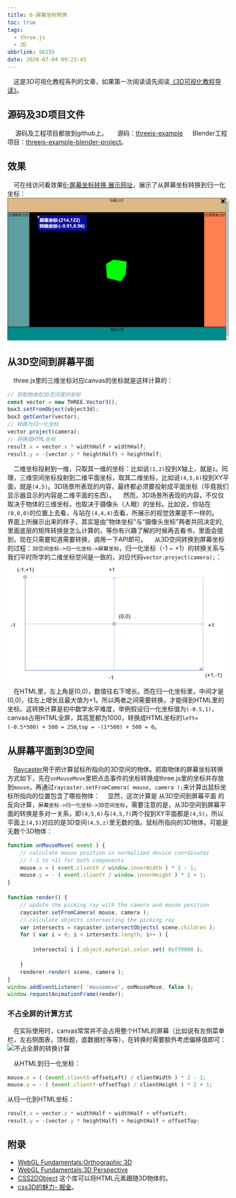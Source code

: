 ```yaml
---
title: 6-屏幕坐标转换
toc: true
tags:
  - three.js
  - 3D
abbrlink: 56155
date: 2020-07-04 09:23:43
---
```

&emsp;这是3D可视化教程系列的文章，如果第一次阅读请先阅读[《3D可视化教程导读》](/posts/30679)。

## 源码及3D项目文件
&emsp; 源码及工程项目都放到github上。
&emsp; 源码：[threejs-example](https://github.com/alwxkxk/threejs-example)
&emsp; Blender工程项目：[threejs-example-blender-project](https://github.com/alwxkxk/threejs-example-blender-project)。

## 效果
&emsp;可在线访问看效果[6-屏幕坐标转换 展示网址](http://3d.scaugreen.cn/6-calculate-position.html)，展示了从屏幕坐标转换到归一化坐标：
![6-屏幕坐标转换](/blog_images/3d/6-屏幕坐标转换.gif)


## 从3D空间到屏幕平面
&emsp;three.js里的三维坐标对应canvas的坐标就是这样计算的：
```js
// 获取物体在3D空间里的坐标
const vector = new THREE.Vector3();
box3.setFromObject(object3d);
box3.getCenter(vector);
// 转换为归一化坐标
vector.project(camera);
// 转换成HTML坐标
result.x = vector.x * widthHalf + widthHalf;
result.y = -(vector.y * heightHalf) + heightHalf;
```
&emsp;二维坐标投射到一维，只取其一维的坐标：比如说`(1,2)`投到X轴上，就是`1`。同理，三维空间坐标投射到二维平面坐标，取其二维坐标，比如说`(4,5,6)`投到XY平面，就是`(4,5)`。3D场景所表现的内容，最终都必须要投射成平面坐标（毕竟我们显示器显示的内容是二维平面的东西）。
&emsp;然而，3D场景所表现的内容，不仅仅取决于物体的三维坐标，也取决于摄像头（人眼）的坐标。比如说，你站在`(0,0,0)`的位置上去看，与站在`(4,4,4)`去看，所展示的视觉效果是不一样的。
&emsp;界面上所展示出来的样子，其实是由“物体坐标”与“摄像头坐标”两者共同决定的,里面底层的矩阵转换是怎么计算的，等你有兴趣了解的时候再去看书，里面会提到，现在只需要知道需要转换，调用一下API即可。
&emsp;从3D空间转换到屏幕坐标的过程：`3D空间坐标->归一化坐标->屏幕坐标`，归一化坐标（-1 ~ +1）的转换关系与我们平时所学的二维坐标空间是一致的，对应代码`vector.project(camera);`：
![归一化坐标](/blog_images/3d/归一化坐标.png)
&emsp;在HTML里，左上角是(0,0)，数值往右下增长。而在归一化坐标里，中间才是(0,0)，往左上增长且最大值为+1。所以两者之间需要转换，才能得到HTML里的坐标。这转换计算是初中数学水平难度，举例假设归一化坐标值为`(-0.5,1)`，canvas占用HTML全屏，其高宽都为1000，转换成HTML坐标的`left= (-0.5*500) + 500 = 250`,`top = -(1*500) + 500 = 0`。

## 从屏幕平面到3D空间
&emsp;[Raycaster](https://threejs.org/docs/index.html#api/en/core/Raycaster)用于把计算鼠标所指向的3D空间的物体。抓取物体的屏幕坐标转换方式如下，先在`onMouseMove`里把点击事件的坐标转换成three.js里的坐标并存放到`mouse`，再通过`raycaster.setFromCamera( mouse, camera );`来计算出鼠标坐标所指向的位置包含了哪些物体：
&emsp;显然，这次计算是 从3D空间到屏幕平面 的反向计算，`屏幕坐标->归一化坐标->3D空间坐标`，需要注意的是，从3D空间到屏幕平面的转换是多对一关系，即`(4,5,6)`与`(4,5,7)`两个投到XY平面都是`(4,5)`，所以平面上`(4,5)`对应的是3D空间`(4,5,z)`里无数的值。鼠标所指向的3D物体，可能是无数个3D物体：
```js
function onMouseMove( event ) {
	// calculate mouse position in normalized device coordinates
	// (-1 to +1) for both components
	mouse.x = ( event.clientX / window.innerWidth ) * 2 - 1;
	mouse.y = - ( event.clientY / window.innerHeight ) * 2 + 1;
}

function render() {
	// update the picking ray with the camera and mouse position
	raycaster.setFromCamera( mouse, camera );
	// calculate objects intersecting the picking ray
	var intersects = raycaster.intersectObjects( scene.children );
	for ( var i = 0; i < intersects.length; i++ ) {

		intersects[ i ].object.material.color.set( 0xff0000 );

	}
	renderer.render( scene, camera );
}
window.addEventListener( 'mousemove', onMouseMove, false );
window.requestAnimationFrame(render);
```



### 不占全屏的计算方式
&emsp;在实际使用时，canvas常常并不会占用整个HTML的屏幕（比如说有左侧菜单栏，左右侧图表，顶标题，底数据栏等等），在转换时需要额外考虑偏移值即可：
![不占全屏的转换计算](/blog_images/3d/不占全屏的转换计算.png)

&emsp;从HTML到归一化坐标：
```js
mouse.x = ( (event.clientX-offsetLeft) / clientWidth ) * 2 - 1;
mouse.y = - ( (event.clientY-offsetTop) / clientHeight ) * 2 + 1;
```

从归一化到HTML坐标：
```js
result.x = vector.x * widthHalf + widthHalf + offsetLeft;
result.y = -(vector.y * heightHalf) + heightHalf + offsetTop;
```




## 附录
- [WebGL Fundamentals:Orthographic 3D](https://webglfundamentals.org/webgl/lessons/webgl-3d-orthographic.html)
- [WebGL Fundamentals:3D Perspective](https://webglfundamentals.org/webgl/lessons/webgl-3d-perspective.html)
- [CSS2DObject](https://threejs.org/examples/?q=css#css2d_label) 这个库可以将HTML元素跟随3D物体的。
- [css3D的魅力- 掘金](https://juejin.im/post/5b01b459f265da0b796529ef)。